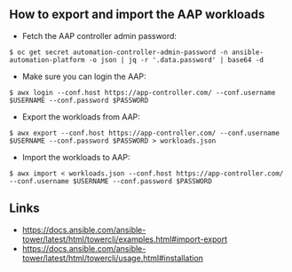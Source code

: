 ## How to export and import the AAP workloads

- Fetch the AAP controller admin password:

```
$ oc get secret automation-controller-admin-password -n ansible-automation-platform -o json | jq -r '.data.password' | base64 -d
```

- Make sure you can login the AAP:

```
$ awx login --conf.host https://app-controller.com/ --conf.username $USERNAME --conf.password $PASSWORD
```

- Export the workloads from AAP:

```
$ awx export --conf.host https://app-controller.com/ --conf.username $USERNAME --conf.password $PASSWORD > workloads.json
```

- Import the workloads to AAP:

```
$ awx import < workloads.json --conf.host https://app-controller.com/ --conf.username $USERNAME --conf.password $PASSWORD
```

## Links

- https://docs.ansible.com/ansible-tower/latest/html/towercli/examples.html#import-export
- https://docs.ansible.com/ansible-tower/latest/html/towercli/usage.html#installation
